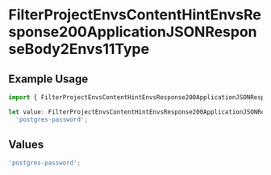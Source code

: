 # FilterProjectEnvsContentHintEnvsResponse200ApplicationJSONResponseBody2Envs11Type

## Example Usage

```typescript
import { FilterProjectEnvsContentHintEnvsResponse200ApplicationJSONResponseBody2Envs11Type } from '@vercel/client/models/operations';

let value: FilterProjectEnvsContentHintEnvsResponse200ApplicationJSONResponseBody2Envs11Type =
  'postgres-password';
```

## Values

```typescript
'postgres-password';
```
